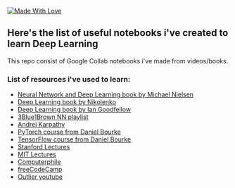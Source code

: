 [![Made With Love](https://img.shields.io/badge/Made%20With-Love-red.svg)](https://github.com/lifeisbeautifu1)
## Here's the list of useful notebooks i've created to learn Deep Learning
This repo consist of Google Collab notebooks i've made from videos/books.

### List of resources i've used to learn:
* [Neural Network and Deep Learning book by Michael Nielsen](http://neuralnetworksanddeeplearning.com/index.html)
* [Deep Learning book by Nikolenko](https://habr.com/ru/companies/piter/articles/346358/)
* [Deep Learning book by Ian Goodfellow](https://www.deeplearningbook.org/)
* [3Blue1Brown NN playlist](https://www.youtube.com/watch?v=aircAruvnKk&list=PLZHQObOWTQDNU6R1_67000Dx_ZCJB-3pi)
* [Andrej Karpathy](https://www.youtube.com/@AndrejKarpathy)
* [PyTorch course from Daniel Bourke](https://www.learnpytorch.io/)
* [TensorFlow course from Daniel Bourke](https://dev.mrdbourke.com/tensorflow-deep-learning/)
* [Stanford Lectures](https://www.youtube.com/watch?v=NfnWJUyUJYU&list=PLkt2uSq6rBVctENoVBg1TpCC7OQi31AlC)
* [MIT Lectures](https://www.youtube.com/watch?v=QDX-1M5Nj7s&list=PLtBw6njQRU-rwp5__7C0oIVt26ZgjG9NI)
* [Computerphile](https://www.youtube.com/@Computerphile/featured)
* [freeCodeCamp](https://www.youtube.com/@freecodecamp/videos)
* [Outlier youtube](https://www.youtube.com/@outliier/videos)
